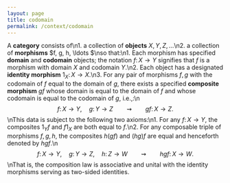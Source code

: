 ```yaml
---
layout: page
title: codomain
permalink: /context/codomain
---
```

A **category** consists of\n1. a collection of **objects** $X, Y, Z, \ldots$\n2. a collection of **morphisms** $f, g, h, \ldots $\nso that:\n1. Each morphism has specified **domain** and **codomain**  objects; the notation $f \colon X \to Y$ signifies that $f$ is a morphism with domain $X$ and codomain $Y$.\n2. Each object has a designated **identity morphism** $1_X \colon X \to X$.\n3. For any pair of morphisms $f,g$ with the codomain of $f$ equal to the domain of $g$, there exists a specified **composite morphism** $gf$ whose domain is equal to the domain of $f$ and whose codomain is equal to the codomain of $g$, i.e.,:\n$$ f \colon X \to Y,\quad g \colon Y \to Z \qquad \rightsquigarrow\qquad gf \colon X \to Z.$$\nThis data is subject to the following two axioms:\n1. For any $f \colon X \to Y$, the composites $1_Y f$ and $f 1_X$ are both equal to $f$.\n2. For any composable triple of morphisms $f,g,h$, the composites $h(gf)$ and $(hg)f$ are equal and henceforth denoted by $hgf$.\n$$ f \colon X \to Y,\quad g \colon Y \to Z,\quad h \colon Z \to W \qquad \rightsquigarrow\qquad hgf \colon X \to W.$$\nThat is,  the composition law is associative and unital with the identity morphisms serving as two-sided identities.

